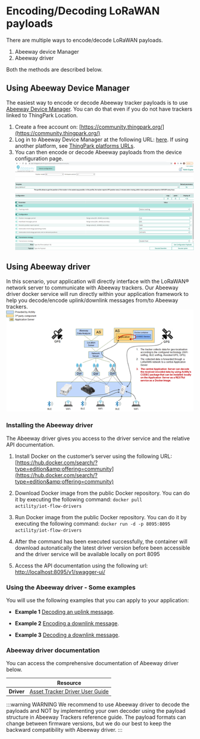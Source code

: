# Encoding/Decoding LoRaWAN payloads

There are multiple ways to encode/decode LoRaWAN payloads. 
1. Abeeway device Manager
2. Abeeway driver

Both the methods are described below.

## Using Abeeway Device Manager
The easiest way to encode or decode Abeeway tracker payloads is to use [Abeeway Device Manager](/B-Feature-Topics/AbeewayDeviceManager_C/). You can do that even if you do not have trackers linked to ThingPark Location.
&nbsp;
1. Create a free account on: [https://community.thingpark.org/](https://community.thingpark.org/)
2. Log in to Abeeway Device Manager at the following URL: [here](https://community.thingpark.io/thingpark/abeewayDeviceAnalyzer/index.php?dxprofile=community-api). If using another platform, see&nbsp;[ThingPark platforms URLs](/D-Reference/ThingParkLocationURLs/).
3. You can then encode or decode Abeeway payloads from the device configuration page.
![img](./images/ADM_device_configuration_encode_decode_payloads.png)

## Using Abeeway driver
In this scenario, your application will directly interface with the LoRaWAN® network server to communicate with Abeeway trackers.
Our Abeeway driver docker service will run directly within your application framework to help you decode/encode uplink/downlink messages from/to Abeeway trackers.
![img](./images/AbeewayDriver.png)

### Installing the Abeeway driver
The Abeeway driver gives you access to the driver service and the relative API documentation.
1. Install Docker on the customer’s server using the following URL:<br/>[https://hub.docker.com/search/?type=edition&amp;offering=community](https://hub.docker.com/search/?type=edition&amp;offering=community)<br/>

2. Download Docker image from the public Docker repository. You can do it by executing the following command:
<code>docker pull actility/iot-flow-drivers</code>
3. Run Docker image from the public Docker repository. You can do it by executing the following command:
<code>docker run -d -p 8095:8095 actility/iot-flow-drivers</code>
4. After the command has been executed successfully, the container will download autonatically the latest driver version before been accessible and the driver service will be available locally on port 8095
5. Access the API documentation using the following url:
[http://localhost:8095/v1/swagger-ui/](http://localhost:8095/v1/swagger-ui/)

### Using the Abeeway driver - Some examples
You will use the following examples that you can apply to your application:
* **Example 1** [Decoding an uplink message](/C-Procedure-Topics/DecodeUplinkMessage_T/).

* **Example 2** [Encoding a downlink message](/C-Procedure-Topics/EncodeDownlinkMessage_T/).

* **Example 3** [Decoding a downlink message](/C-Procedure-Topics/DecodeDownlinkMessage_T/).

### Abeeway driver documentation
You can access the comprehensive documentation of Abeeway driver below.

|  | Resource | 
| - | -------- | 
| **Driver** | [Asset Tracker Driver User Guide](/D-Reference/DocLibrary_R/AbeewayTrackers_R.md#reference-guides-and-tools) | 

:::warning WARNING
We recommend to use Abeeway driver to decode the payloads and NOT by implementing your own decoder using the payload structure in Abeeway Trackers reference guide. The payload formats can change between firmware versions, but we do our best to keep the backward compatibility with Abeeway driver.
:::
